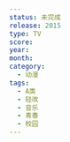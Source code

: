 ```yaml
---
status: 未完成
release: 2015
type: TV
score:
year:
month:
category:
  - 动漫
tags:
  - A类
  - 轻改
  - 音乐
  - 青春
  - 校园
---
```


